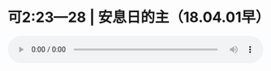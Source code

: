 # 可2:23—28 | 安息日的主（18.04.01早）

<audio style="width: 100%;" preload="false" controls controlslist="nodownload"><source src="http://file.simai.life/audio/mp3/old/23722.mp3" type="audio/mpeg">Your browser does not support the audio element.</audio>


